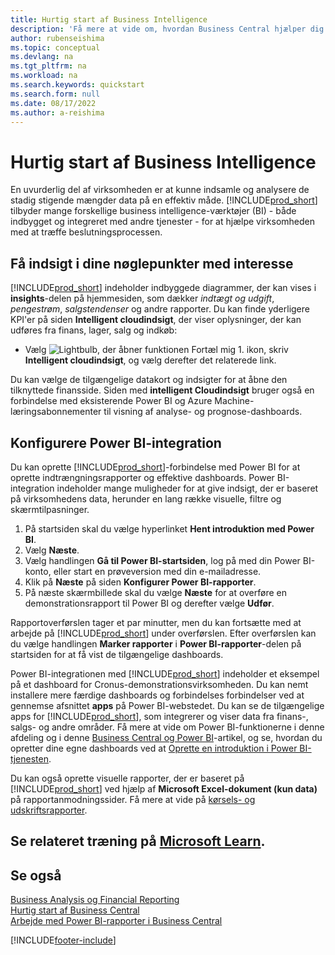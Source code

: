 ```yaml
---
title: Hurtig start af Business Intelligence
description: 'Få mere at vide om, hvordan Business Central hjælper dig med at omdanne firmadata til handlings relaterede oplysninger vha. Business Intelligence-rapporter og-dashboards.'
author: rubenseishima
ms.topic: conceptual
ms.devlang: na
ms.tgt_pltfrm: na
ms.workload: na
ms.search.keywords: quickstart
ms.search.form: null
ms.date: 08/17/2022
ms.author: a-reishima
---
```


# <a name="business-intelligence-quick-start"></a><a name="business-intelligence-quick-start"></a>Hurtig start af Business Intelligence

En uvurderlig del af virksomheden er at kunne indsamle og analysere de stadig stigende mængder data på en effektiv måde. [!INCLUDE[prod_short](includes/prod_short.md)] tilbyder mange forskellige business intelligence-værktøjer (BI) - både indbygget og integreret med andre tjenester - for at hjælpe virksomheden med at træffe beslutningsprocessen.

## <a name="get-insights-on-your-key-points-of-interest"></a><a name="get-insights-on-your-key-points-of-interest"></a>Få indsigt i dine nøglepunkter med interesse

[!INCLUDE[prod_short](includes/prod_short.md)] indeholder indbyggede diagrammer, der kan vises i **insights**-delen på hjemmesiden, som dækker *indtægt og udgift*, *pengestrøm*, *salgstendenser* og andre rapporter. Du kan finde yderligere KPI'er på siden **Intelligent cloudindsigt**, der viser oplysninger, der kan udføres fra finans, lager, salg og indkøb:

* Vælg ![Lightbulb, der åbner funktionen Fortæl mig 1.](media/ui-search/search_small.png "Fortæl mig, hvad du vil foretage dig") ikon, skriv **Intelligent cloudindsigt**, og vælg derefter det relaterede link.

Du kan vælge de tilgængelige datakort og indsigter for at åbne den tilknyttede finansside. Siden med **intelligent Cloudindsigt** bruger også en forbindelse med eksisterende Power BI og Azure Machine-læringsabonnementer til visning af analyse- og prognose-dashboards.

## <a name="set-up-power-bi-integration"></a><a name="set-up-power-bi-integration"></a>Konfigurere Power BI-integration

Du kan oprette [!INCLUDE[prod_short](includes/prod_short.md)]-forbindelse med Power BI for at oprette indtrængningsrapporter og effektive dashboards. Power BI-integration indeholder mange muligheder for at give indsigt, der er baseret på virksomhedens data, herunder en lang række visuelle, filtre og skærmtilpasninger.

1. På startsiden skal du vælge hyperlinket **Hent introduktion med Power BI**.
2. Vælg **Næste**.
3. Vælg handlingen **Gå til Power BI-startsiden**, log på med din Power BI-konto, eller start en prøveversion med din e-mailadresse.
4. Klik på **Næste** på siden **Konfigurer Power BI-rapporter**.
5. På næste skærmbillede skal du vælge **Næste** for at overføre en demonstrationsrapport til Power BI og derefter vælge **Udfør**.

Rapportoverførslen tager et par minutter, men du kan fortsætte med at arbejde på [!INCLUDE[prod_short](includes/prod_short.md)] under overførslen. Efter overførslen kan du vælge handlingen **Marker rapporter** i **Power BI-rapporter**-delen på startsiden for at få vist de tilgængelige dashboards.

Power BI-integrationen med [!INCLUDE[prod_short](includes/prod_short.md)] indeholder et eksempel på et dashboard for Cronus-demonstrationsvirksomheden. Du kan nemt installere mere færdige dashboards og forbindelses forbindelser ved at gennemse afsnittet **apps** på Power BI-webstedet. Du kan se de tilgængelige apps for [!INCLUDE[prod_short](includes/prod_short.md)], som integrerer og viser data fra finans-, salgs- og andre områder. Få mere at vide om Power BI-funktionerne i denne afdeling og i denne [Business Central og Power BI](admin-powerbi.md)-artikel, og se, hvordan du opretter dine egne dashboards ved at [Oprette en introduktion i Power BI-tjenesten](/power-bi/fundamentals/service-get-started).

Du kan også oprette visuelle rapporter, der er baseret på [!INCLUDE[prod_short](includes/prod_short.md)] ved hjælp af **Microsoft Excel-dokument (kun data)** på rapportanmodningssider. Få mere at vide på [kørsels- og udskriftsrapporter](ui-work-report.md).

## <a name="see-related-training-at-microsoft-learn"></a><a name="see-related-training-at-microsoft-learn"></a>Se relateret træning på [Microsoft Learn](/learn/paths/use-power-bi).

## <a name="see-also"></a><a name="see-also"></a>Se også

[Business Analysis og Financial Reporting](bi.md)  
[Hurtig start af Business Central](quick-start-business-central.md)  
[Arbejde med Power BI-rapporter i Business Central](across-working-with-powerbi.md)  

[!INCLUDE[footer-include](includes/footer-banner.md)]

